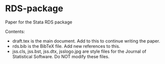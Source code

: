 RDS-package
===========

Paper for the Stata RDS package

Contents:
- draft.tex is the main document.  Add to this to continue writing the paper.
- rds.bib is the BibTeX file.  Add new references to this.
- jss.cls, jss.bst, jss.dtx, jsslogo.jpg are style files for the Journal of Statistical Software.  Do NOT modify these files. 
